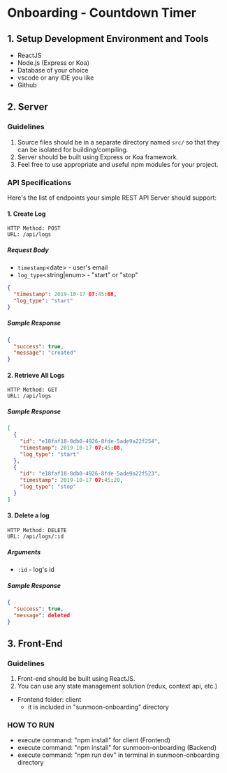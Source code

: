 # Onboarding - Countdown Timer

## 1. Setup Development Environment and Tools

- ReactJS
- Node.js (Express or Koa)
- Database of your choice
- vscode or any IDE you like
- Github

## 2. Server

### Guidelines

1. Source files should be in a separate directory named `src/` so that they can be isolated for building/compiling.
2. Server should be built using Express or Koa framework.
3. Feel free to use appropriate and useful npm modules for your project.

### API Specifications

Here's the list of endpoints your simple REST API Server should support:

#### 1. Create Log

```
HTTP Method: POST
URL: /api/logs
```

##### Request Body

- `timestamp`\<date> - user's email
- `log_type`\<string|enum> - "start" or "stop"

```json
{
  "timestamp": 2019-10-17 07:45:08,
  "log_type": "start"
}
```

##### Sample Response

```json
{
  "success": true,
  "message": "created"
}
```

#### 2. Retrieve All Logs

```
HTTP Method: GET
URL: /api/logs
```

##### Sample Response

```json
[
  {
    "id": "e18faf18-8db0-4926-8fde-5ade9a22f254",
    "timestamp": 2019-10-17 07:45:08,
    "log_type": "start"
  },
  {
    "id": "e18faf18-8db0-4926-8fde-5ade9a22f523",
    "timestamp": 2019-10-17 07:45:20,
    "log_type": "stop"
  }
]
```

#### 3. Delete a log

```
HTTP Method: DELETE
URL: /api/logs/:id
```

##### Arguments

- `:id` - log's id

##### Sample Response

```json
{
  "success": true,
  "message": deleted
}
```


## 3. Front-End

### Guidelines

1. Front-end should be built using ReactJS.
2. You can use any state management solution (redux, context api, etc.)

* Frontend folder: client
  - it is included in "sunmoon-onboarding" directory
### HOW TO RUN
- execute command: "npm install" for client (Frontend)
- execute command: "npm install" for sunmoon-onboarding (Backend)
- execute command: "npm run dev" in terminal in sunmoon-onboarding directory


